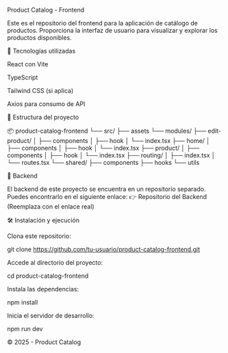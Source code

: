 Product Catalog - Frontend

Este es el repositorio del frontend para la aplicación de catálogo de productos. Proporciona la interfaz de usuario para visualizar y explorar los productos disponibles.

🚀 Tecnologías utilizadas

React con Vite

TypeScript

Tailwind CSS (si aplica)

Axios para consumo de API

📂 Estructura del proyecto

📦 product-catalog-frontend
└── src/
├── assets
└── modules/
├── edit-product/
│ ├── components
│ ├── hook
│ └── index.tsx
├── home/
│ ├── components
│ ├── hook
│ └── index.tsx
├── product/
│ ├── components
│ ├── hook
│ └── index.tsx
├── routing/
│ ├── index.tsx
│ └── routes.tsx
└── shared/
├── components
├── hooks
└── utils

📡 Backend

El backend de este proyecto se encuentra en un repositorio separado. Puedes encontrarlo en el siguiente enlace:
👉 Repositorio del Backend (Reemplaza con el enlace real)

🛠 Instalación y ejecución

Clona este repositorio:

git clone https://github.com/tu-usuario/product-catalog-frontend.git

Accede al directorio del proyecto:

cd product-catalog-frontend

Instala las dependencias:

npm install

Inicia el servidor de desarrollo:

npm run dev

© 2025 - Product Catalog
